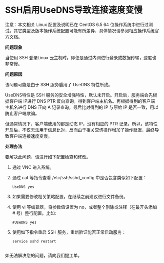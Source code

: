 # SSH启用UseDNS导致连接速度变慢




注意：本文相关 Linux 配置及说明已在 CentOS 6.5 64 位操作系统中进行过测试。其它类型及版本操作系统配置可能有所差异，具体情况请参阅相应操作系统官方文档。



**问题现象**

当使用 SSH 登录Linux 云主机时，即便是通过内网进行登录或数据传输，速度也非常慢。



**问题原因**

该问题可能是由于 SSH 服务启用了 UseDNS 特性所致。


UseDNS特性是 SSH 服务的安全增强特性，默认未开启。开启后，服务端会先根据客户端 IP进行 DNS PTR 反向查询，得到客户端主机名。再根据得到的客户端主机名进行 DNS 正向 A 记录查询，最后比对得到的 IP 与原始 IP 是否一致，用以防止客户端欺骗。

但通常情况下，客户端使用的都是动态 IP，没有相应的 PTR 记录。所以，该特性开启后，不仅无法用于信息比对，反而由于相关查询操作增加了操作延迟，最终导致客户端连接速度变慢。



**处理办法**

要解决此问题，请进行如下配置检查和修改。

1. 通过 VNC 进入系统。

2. 通过 cat 等指令查看 /etc/ssh/sshd_config 中是否包含类似如下配置：

   ```Shell
   UseDNS yes
   ```

3. 如果需要修改相关策略配置，在继续之前建议进行文件备份。

4. 使用 vi 等编辑器，将参数值设置为 no，或者整个删除或注释（在最开头添加 # 号）整行配置。比如:

   ```
   #UseDNS yes

5. 使用如下指令重启 SSH 服务，重新验证能否正常启动服务：

   ```
   service sshd restart


如无法解决您的问题，请向我们提工单。

